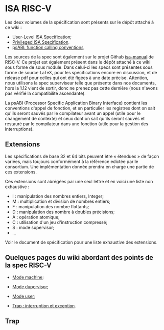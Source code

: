 # ISA RISC-V

Les deux volumes de la spécification sont présents sur le dépôt attaché à ce wiki :

* [User-Level ISA Specification](https://gitlab.ensimag.fr/pcserv/documentation-risc-v/raw/master/riscv-spec-v2.2.pdf?inline=false);
* [Privileged ISA Specification](https://gitlab.ensimag.fr/pcserv/documentation-risc-v/raw/master/riscv-privileged.pdf?inline=false).
* [psABI: function calling conventions](https://github.com/riscv-non-isa/riscv-elf-psabi-doc/blob/master/riscv-cc.adoc)

Les sources de la spec sont également sur le projet Github [isa-manual](https://github.com/riscv/riscv-isa-manual) de RISC-V.
Ce projet est également présent dans le dépôt attaché à ce wiki sous forme de sous module.
Dans celui-ci les specs sont présentes sous forme de source LaTeX, pour les spécifications encore en discussion, et de release pdf pour celles qui ont été figées à une date précise.
Attention, nous utilisons la spec superviseur telle que présente dans nos documents, hors la 1.12 vient de sortir, donc ne prenez pas cette dernière (nous n'avons pas vérifié la compatibilité ascendante).

La psABI (Processor Specific Application Binary Interface) contient les conventions d'appel de fonction, et en particulier les registres dont on sait qu'ils seront sauvés par le compilateur avant un appel (utile pour le changement de contexte) et ceux dont on sait qu'ils seront sauvés et restauré par le compilateur dans une fonction (utile pour la gestion des interruptions).

## Extensions

Les spécifications de base 32 et 64 bits peuvent être « étendues » de façon variées, mais toujours conformément à la référence edictée par le consortium.
Une implémentation donnée prendra en charge une partie de ces extensions.

Ces extensions sont abrégées par une seul lettre et en voici une liste non exhaustive :

* I : manipulation des nombres entiers, Integer;
* M : multiplication et division de nombres entiers;
* F : manipulation des nombre flottants;
* D : manipulation des nombre à doubles précisions;
* A : opération atomique;
* C : utilisation d'un jeu d'instruction compressé;
* S : mode supervisor;
* …

Voir le document de spécification pour une liste exhaustive des extensions.


## Quelques pages du wiki abordant des points de la spec RISC-V

* [Mode machine](Modes);
* [Mode dupervisor](Modes);
* [Mode user](Modes);

* [Trap : interruption et exception](Trap).


## Trap